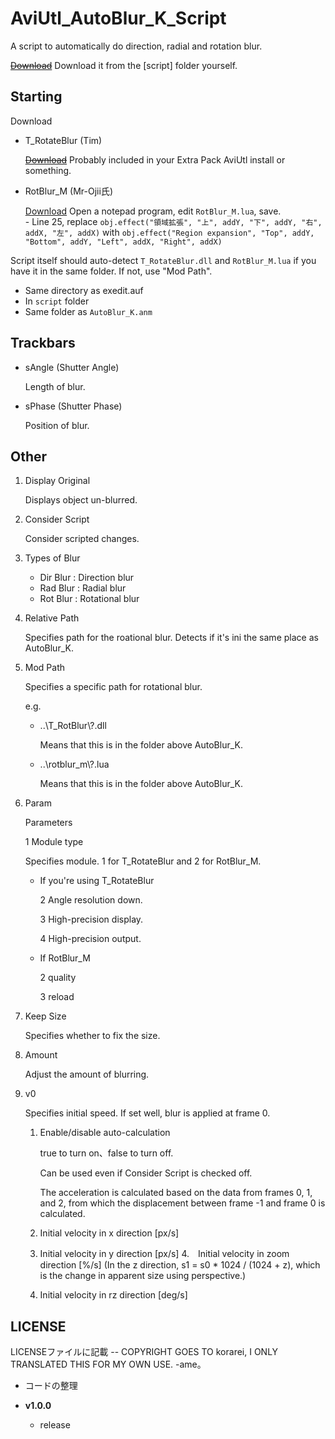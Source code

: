 # AviUtl_AutoBlur_K_Script

A script to automatically do direction, radial and rotation blur.

~~[Download](https://github.com/korarei/AviUtl_AutoBlur_K_Script/releases)~~
Download it from the [script] folder yourself.


## Starting

Download

- T_RotateBlur (Tim)

    ~~[Download](https://tim3.web.fc2.com/sidx.htm)~~ Probably included in your Extra Pack AviUtl install or something.

- RotBlur_M (Mr-Ojii氏)

    [Download](https://github.com/Mr-Ojii/AviUtl-RotBlur_M-Script/releases) 
    Open a notepad program, edit `RotBlur_M.lua`, save.  
        - Line 25, replace `obj.effect("領域拡張", "上", addY, "下", addY, "右", addX, "左", addX)` with `obj.effect("Region expansion", "Top", addY, "Bottom", addY, "Left", addX, "Right", addX)`  

Script itself should auto-detect `T_RotateBlur.dll` and `RotBlur_M.lua` if you have it in the same folder. If not, use "Mod Path".

- Same directory as exedit.auf  
- In `script` folder 
- Same folder as `AutoBlur_K.anm`

## Trackbars
- sAngle (Shutter Angle)

    Length of blur.

- sPhase (Shutter Phase)

    Position of blur.

## Other
1. Display Original

    Displays object un-blurred.

2. Consider Script

    Consider scripted changes.

3. Types of Blur

    - Dir Blur : Direction blur
    - Rad Blur : Radial blur
    - Rot Blur : Rotational blur
4. Relative Path

    Specifies path for the roational blur. Detects if it's ini the same place as AutoBlur_K.

5. Mod Path

    Specifies a specific path for rotational blur.

    e.g.
   
    - ..\\T_RotBlur\\?.dll
   
      Means that this is in the folder above AutoBlur_K.
   
    - ..\\rotblur_m\\?.lua
   
      Means that this is in the folder above AutoBlur_K.

7. Param

    Parameters

    1 Module type
   
      Specifies module. 1 for T_RotateBlur and 2 for RotBlur_M.

    - If you're using T_RotateBlur

        2 Angle resolution down.
      
        3 High-precision display.
      
        4 High-precision output.

    - If RotBlur_M

        2 quality
      
        3 reload

9. Keep Size

    Specifies whether to fix the size.

10. Amount

    Adjust the amount of blurring.

11. v0

    Specifies initial speed. If set well, blur is applied at frame 0.

    1. Enable/disable auto-calculation
       
        true to turn on、false to turn off.
        
        Can be used even if Consider Script is checked off.

        The acceleration is calculated based on the data from frames 0, 1, and 2, from which the displacement between frame -1 and frame 0 is calculated.
    
    2. Initial velocity in x direction [px/s]
    3. Initial velocity in y direction [px/s]
    4.　Initial velocity in zoom direction [%/s] (In the z direction, s1 = s0 * 1024 / (1024 + z), which is the change in apparent size using perspective.)
    5. Initial velocity in rz direction [deg/s]

## LICENSE
LICENSEファイルに記載
-- COPYRIGHT GOES TO korarei, I ONLY TRANSLATED THIS FOR MY OWN USE. -ame。
  - コードの整理

- **v1.0.0**
  - release
